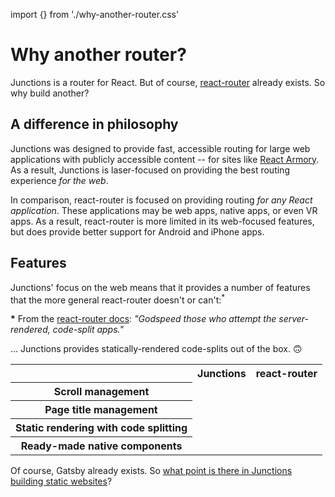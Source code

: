 import {} from './why-another-router.css'

Why another router?
===================

Junctions is a router for React. But of course, [react-router](https://reacttraining.com/react-router/) already exists. So why build another?


A difference in philosophy
--------------------------

Junctions was designed to provide fast, accessible routing for large web applications with publicly accessible content -- for sites like [React Armory](https://reactarmory.com). As a result, Junctions is laser-focused on providing the best routing experience *for the web*.

In comparison, react-router is focused on providing routing *for any React application*. These applications may be web apps, native apps, or even VR apps. As a result, react-router is more limited in its web-focused features, but does provide better support for Android and iPhone apps.


Features
--------

Junctions' focus on the web means that it provides a number of features that the more general react-router doesn't or can't:<sup>*</sup>

<div style={{fontSize: '80%'}}>
<p><strong>*</strong> From the <a href="https://reacttraining.com/react-router/web/guides/code-splitting">react-router docs</a>: <em>"Godspeed those who attempt the server-rendered, code-split apps."</em></p><p>... Junctions provides statically-rendered code-splits out of the box. 🙃</p>
</div>

<table className='features-table'>
<tbody>
<tr>
<th></th>
<th className="junctions">Junctions</th>
<th className="react-router">react-router</th>
</tr>
<tr>
<th>Scroll management</th>
<td className="yes"></td>
<td></td>
</tr>
<tr>
<th>Page title management</th>
<td className="yes"></td>
<td></td>
</tr>
<tr>
<th>Static rendering with code splitting</th>
<td className="yes"></td>
<td></td>
</tr>
<tr>
<th>Ready-made native components</th>
<td></td>
<td className="yes"></td>
</tr>
</tbody>
</table>

Of course, Gatsby already exists. So [what point is there in Junctions building static websites](/why-another-static-site-generator)?
